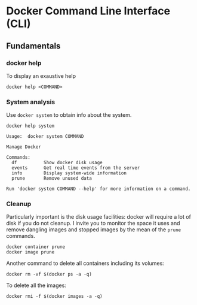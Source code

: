 # Docker Command Line Interface (CLI)

## Fundamentals

### docker help

To display an exaustive help 

```
docker help <COMMAND>
```


### System analysis

Use `docker system` to obtain info about the system.

```
docker help system

Usage:  docker system COMMAND

Manage Docker

Commands:
  df          Show docker disk usage
  events      Get real time events from the server
  info        Display system-wide information
  prune       Remove unused data

Run 'docker system COMMAND --help' for more information on a command.
```


### Cleanup

Particularly important is the disk usage facilities: docker will require a lot of disk if you do not cleanup.
I invite you to monitor the space it uses and remove dangling images and stopped images by the mean of the `prune` commands.

```
docker container prune
docker image prune
```
Another command to delete all containers including its volumes:

```
docker rm -vf $(docker ps -a -q)
```
To delete all the images:
```
docker rmi -f $(docker images -a -q)
```